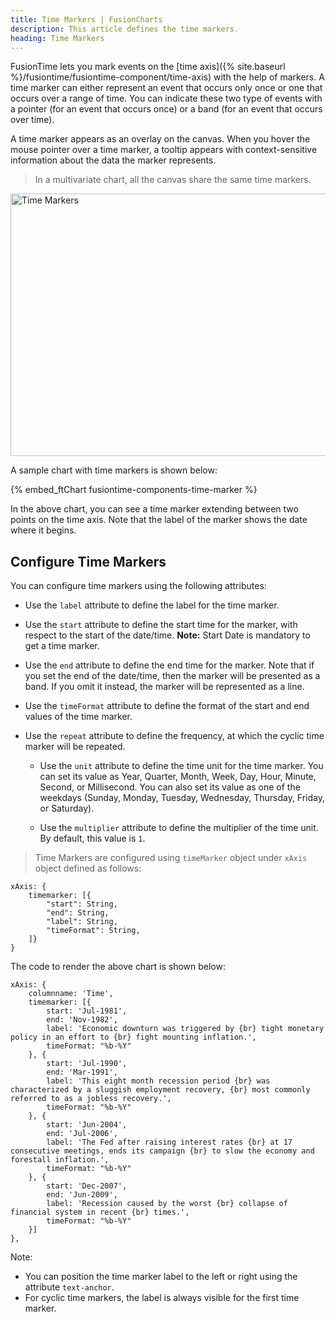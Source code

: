 ```yaml
---
title: Time Markers | FusionCharts
description: This article defines the time markers.
heading: Time Markers
---
```


FusionTime lets you mark events on the [time axis]({% site.baseurl %}/fusiontime/fusiontime-component/time-axis) with the help of markers. A time marker can either represent an event that occurs only once or one that occurs over a range of time. You can indicate these two type of events with a pointer (for an event that occurs once) or a band (for an event that occurs over time).

A time marker appears as an overlay on the canvas. When you hover the mouse pointer over a time marker, a tooltip appears with context-sensitive information about the data the marker represents.

> In a multivariate chart, all the canvas share the same time markers.

<img src="{% site.baseurl %}/images/fusiontime-component-time-markers.png" alt="Time Markers" width="700" height="420">

A sample chart with time markers is shown below:

{% embed_ftChart fusiontime-components-time-marker %}

In the above chart, you can see a time marker extending between two points on the time axis. Note that the label of the marker shows the date where it begins.

## Configure Time Markers

You can configure time markers using the following attributes:

* Use the `label` attribute to define the label for the time marker.

* Use the `start` attribute to define the start time for the marker, with respect to the start of the date/time. 
**Note:** Start Date is mandatory to get a time marker.

* Use the `end` attribute to define the end time for the marker. Note that if you set the end of the date/time, then the marker will be presented as a band. If you omit it instead, the marker will be represented as a line.

* Use the `timeFormat` attribute to define the format of the start and end values of the time marker.

* Use the `repeat` attribute to define the frequency, at which the cyclic time marker will be repeated.

    * Use the `unit` attribute to define the time unit for the time marker. You can set its value as Year, Quarter, Month, Week, Day, Hour, Minute, Second, or Millisecond. You can also set its value as one of the weekdays (Sunday, Monday, Tuesday, Wednesday, Thursday, Friday, or Saturday).

    * Use the `multiplier` attribute to define the multiplier of the time unit. By default, this value is `1`.

> Time Markers are configured using `timeMarker` object under `xAxis` object defined as follows:

```
xAxis: {
    timemarker: [{
        "start": String,
        "end": String,
        "label": String,
        "timeFormat": String,
    ]}
}
```

The code to render the above chart is shown below:

```
xAxis: {
    columnname: 'Time',
    timemarker: [{
        start: 'Jul-1981',
        end: 'Nov-1982',
        label: 'Economic downturn was triggered by {br} tight monetary policy in an effort to {br} fight mounting inflation.',
        timeFormat: "%b-%Y"
    }, {
        start: 'Jul-1990',
        end: 'Mar-1991',
        label: 'This eight month recession period {br} was characterized by a sluggish employment recovery, {br} most commonly referred to as a jobless recovery.',
        timeFormat: "%b-%Y"
    }, {
        start: 'Jun-2004',
        end: 'Jul-2006',
        label: 'The Fed after raising interest rates {br} at 17 consecutive meetings, ends its campaign {br} to slow the economy and forestall inflation.',
        timeFormat: "%b-%Y"
    }, {
        start: 'Dec-2007',
        end: 'Jun-2009',
        label: 'Recession caused by the worst {br} collapse of financial system in recent {br} times.',
        timeFormat: "%b-%Y"
    }]
},
```

Note: 

* You can position the time marker label to the left or right using the attribute `text-anchor`.
* For cyclic time markers, the label is always visible for the first time marker.